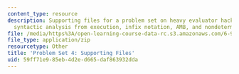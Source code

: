 ```yaml
---
content_type: resource
description: Supporting files for a problem set on heavy evaluator hacking, separating
  syntactic analysis from execution, infix notation, AMB, and nondeterministic programming.
file: /media/https%3A/open-learning-course-data-rc.s3.amazonaws.com/6-945-adventures-in-advanced-symbolic-programming-spring-2009/59ff71e985eb4d2ed665daf863932dda_assn04.zip
file_type: application/zip
resourcetype: Other
title: 'Problem Set 4: Supporting Files'
uid: 59ff71e9-85eb-4d2e-d665-daf863932dda
---
```

